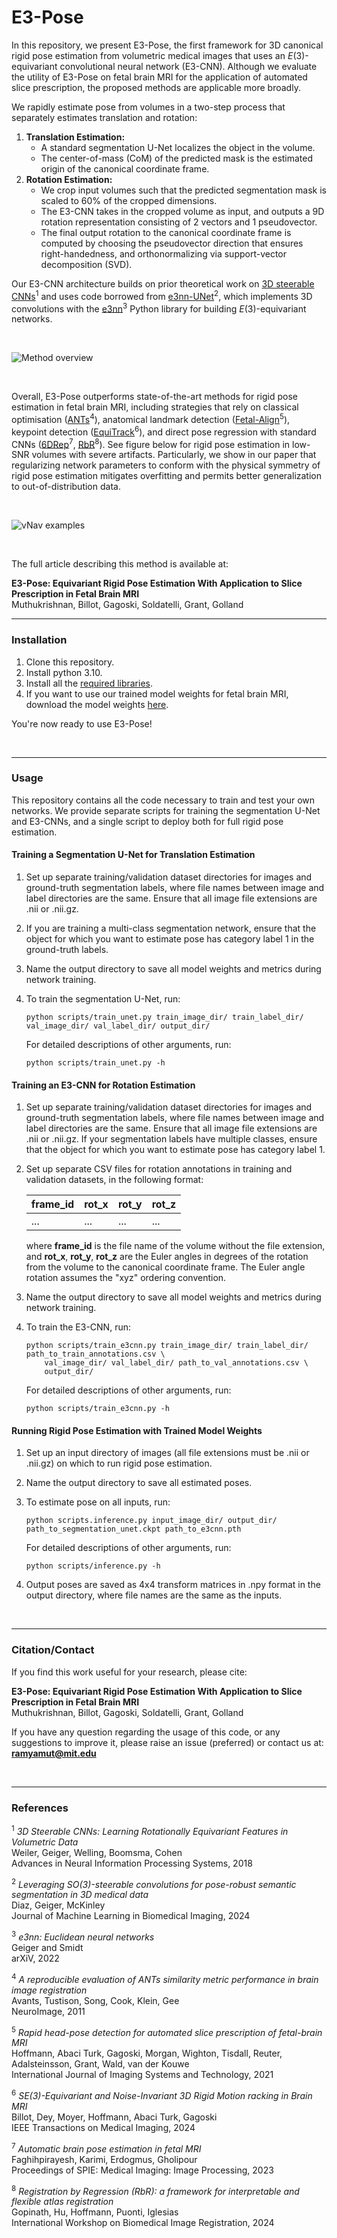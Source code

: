 # E3-Pose

In this repository, we present E3-Pose, the first framework for 3D canonical rigid pose estimation from volumetric medical images that uses an $E(3)$-equivariant convolutional neural network (E3-CNN). Although we evaluate the utility of E3-Pose on fetal brain MRI for the application of automated slice prescription, the proposed methods are applicable more broadly.

We rapidly estimate pose from volumes in a two-step process that separately estimates translation and rotation:

1. **Translation Estimation:**
    * A standard segmentation U-Net localizes the object in the volume.
    * The center-of-mass (CoM) of the predicted mask is the estimated origin of the canonical coordinate frame. 
2. **Rotation Estimation:**
    * We crop input volumes such that the predicted segmentation mask is scaled to 60% of the cropped dimensions.
    * The E3-CNN takes in the cropped volume as input, and outputs a 9D rotation representation consisting of 2 vectors and 1 pseudovector.
    * The final output rotation to the canonical coordinate frame is computed by choosing the pseudovector direction that ensures right-handedness, and orthonormalizing via support-vector decomposition (SVD).

Our E3-CNN architecture builds on prior theoretical work on [3D steerable CNNs](https://proceedings.neurips.cc/paper_files/paper/2018/file/488e4104520c6aab692863cc1dba45af-Paper.pdf)<sup>1</sup> and uses code borrowed from [e3nn-UNet](https://github.com/SCAN-NRAD/e3nn_Unet)<sup>2</sup>, which implements 3D convolutions with the [e3nn](https://e3nn.org/)<sup>3</sup> Python library for building $E(3)$-equivariant networks.

<br />

![Method overview](images/method_overview.png)

<br />

Overall, E3-Pose outperforms state-of-the-art methods for rigid pose estimation in fetal brain MRI, including strategies that rely on classical optimisation ([ANTs](https://github.com/ANTsX/ANTs)<sup>4</sup>), anatomical landmark detection ([Fetal-Align](https://github.com/mu40/fetal-align)<sup>5</sup>), keypoint detection ([EquiTrack](https://github.com/BBillot/EquiTrack)<sup>6</sup>), and direct pose regression with standard CNNs ([6DRep](https://www.spiedigitallibrary.org/conference-proceedings-of-spie/12464/124640T/Automatic-brain-pose-estimation-in-fetal-MRI/10.1117/12.2647613.full)<sup>7</sup>, [RbR](https://github.com/HuXiaoling/Regre4Regis)<sup>8</sup>). See figure below for rigid pose estimation in low-SNR volumes with severe artifacts. Particularly, we show in our paper that regularizing network parameters to conform with the physical symmetry of rigid pose estimation mitigates overfitting and permits better generalization to out-of-distribution data.

<br />

![vNav examples](images/vnav_examples.png)

<br />

The full article describing this method is available at:

**E3-Pose: Equivariant Rigid Pose Estimation With Application to Slice Prescription in Fetal Brain MRI** \
Muthukrishnan, Billot, Gagoski, Soldatelli, Grant, Golland


---
### Installation

1. Clone this repository.
2. Install python 3.10.
3. Install all the [required libraries](requirements.txt).
4. If you want to use our trained model weights for fetal brain MRI, download the model weights [here](https://drive.google.com/drive/folders/1r6FVzXG9VLH-0MtMnD2hwjzdDqss1DSE?usp=sharing).

You're now ready to use E3-Pose!

<br />

---
### Usage

This repository contains all the code necessary to train and test your own networks. We provide separate scripts for training the segmentation U-Net and E3-CNNs, and a single script to deploy both for full rigid pose estimation.

#### Training a Segmentation U-Net for Translation Estimation

1. Set up separate training/validation dataset directories for images and ground-truth segmentation labels, where file names between image and label directories are the same. Ensure that all image file extensions are .nii or .nii.gz.

2. If you are training a multi-class segmentation network, ensure that the object for which you want to estimate pose has category label 1 in the ground-truth labels.

3. Name the output directory to save all model weights and metrics during network training.

4. To train the segmentation U-Net, run:

    ```
    python scripts/train_unet.py train_image_dir/ train_label_dir/ val_image_dir/ val_label_dir/ output_dir/
    ```

    For detailed descriptions of other arguments, run:
    
    ```
    python scripts/train_unet.py -h
    ```

#### Training an E3-CNN for Rotation Estimation

1. Set up separate training/validation dataset directories for images and ground-truth segmentation labels, where file names between image and label directories are the same. Ensure that all image file extensions are .nii or .nii.gz. If your segmentation labels have multiple classes, ensure that the object for which you want to estimate pose has category label 1.

2. Set up separate CSV files for rotation annotations in training and validation datasets, in the following format:

    | frame_id | rot_x | rot_y | rot_z |
    |----------|-------|-------|-------|
    | ...      | ...   | ...   | ...   |

    where **frame_id** is the file name of the volume without the file extension, and **rot_x**, **rot_y**, **rot_z** are the Euler angles in degrees of the rotation from the volume to the canonical coordinate frame. The Euler angle rotation assumes the "xyz" ordering convention.

3. Name the output directory to save all model weights and metrics during network training.

4. To train the E3-CNN, run:

    ```
    python scripts/train_e3cnn.py train_image_dir/ train_label_dir/ path_to_train_annotations.csv \
        val_image_dir/ val_label_dir/ path_to_val_annotations.csv \
        output_dir/
    ```

    For detailed descriptions of other arguments, run:
    
    ```
    python scripts/train_e3cnn.py -h
    ```

#### Running Rigid Pose Estimation with Trained Model Weights

1. Set up an input directory of images (all file extensions must be .nii or .nii.gz) on which to run rigid pose estimation.

2. Name the output directory to save all estimated poses.

3. To estimate pose on all inputs, run:

    ```
    python scripts.inference.py input_image_dir/ output_dir/ path_to_segmentation_unet.ckpt path_to_e3cnn.pth
    ```

    For detailed descriptions of other arguments, run:
    
    ```
    python scripts/inference.py -h
    ```

4. Output poses are saved as 4x4 transform matrices in .npy format in the output directory, where file names are the same as the inputs.

<br />

---
### Citation/Contact

If you find this work useful for your research, please cite:

**E3-Pose: Equivariant Rigid Pose Estimation With Application to Slice Prescription in Fetal Brain MRI** \
Muthukrishnan, Billot, Gagoski, Soldatelli, Grant, Golland

If you have any question regarding the usage of this code, or any suggestions to improve it, please raise an issue
(preferred) or contact us at:\
**ramyamut@mit.edu**


<br />

---
### References

<sup>1</sup> *3D Steerable CNNs: Learning Rotationally Equivariant Features in Volumetric Data* \
Weiler, Geiger, Welling, Boomsma, Cohen \
Advances in Neural Information Processing Systems, 2018

<sup>2</sup> *Leveraging SO(3)-steerable convolutions for pose-robust semantic segmentation in 3D medical data* \
Diaz, Geiger, McKinley \
Journal of Machine Learning in Biomedical Imaging, 2024

<sup>3</sup> *e3nn: Euclidean neural networks* \
Geiger and Smidt \
arXiV, 2022

<sup>4</sup> *A reproducible evaluation of ANTs similarity metric performance in brain image registration* \
Avants, Tustison, Song, Cook, Klein, Gee \
NeuroImage, 2011

<sup>5</sup> *Rapid head-pose detection for automated slice prescription of fetal-brain MRI* \
Hoffmann, Abaci Turk, Gagoski, Morgan, Wighton, Tisdall, Reuter, Adalsteinsson, Grant, Wald, van der Kouwe \
International Journal of Imaging Systems and Technology, 2021

<sup>6</sup> *SE(3)-Equivariant and Noise-Invariant 3D Rigid Motion racking in Brain MRI* \
Billot, Dey, Moyer, Hoffmann, Abaci Turk, Gagoski \
IEEE Transactions on Medical Imaging, 2024

<sup>7</sup> *Automatic brain pose estimation in fetal MRI* \
Faghihpirayesh, Karimi, Erdogmus, Gholipour \
Proceedings of SPIE: Medical Imaging: Image Processing, 2023

<sup>8</sup> *Registration by Regression (RbR): a framework for interpretable and flexible atlas registration* \
Gopinath, Hu, Hoffmann, Puonti, Iglesias \
International Workshop on Biomedical Image Registration, 2024
